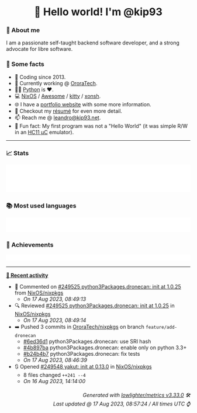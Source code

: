 <!-- README template, populated using this action:
     https://github.com/kip93/kip93/blob/main/.github/workflows/readme.yml. -->

<h1 align="center">👋 Hello world! I'm @kip93</h1> <!-- LOGIN => username -->

### 👤 About me

I am a passionate self-taught backend software developer, and a strong advocate for libre software.


### 💬 Some facts

* 📅 Coding since 2013.
* 💼 Currently working @ [OroraTech](https://ororatech.com/).
* 👨‍💻 [Python](https://github.com/search?q=user%3Akip93&l=python) is ❤️. <!-- LOGIN => username -->
* 💻 [NixOS](https://github.com/NixOS/) /
     [Awesome](https://github.com/awesomeWM/) /
     [kitty](https://github.com/kovidgoyal/kitty/) /
     [xonsh](https://github.com/xonsh/).
* 🌐 I have a [portfolio website](https://kip93.net/) with some more information.
* 📝 Checkout my [résumé](https://kip93.net/resume/) for even more detail.
* 📫 Reach me @ [leandro@kip93.net](mailto:leandro@kip93.net).
* 🎲 Fun fact: My first program was not a "Hello World" (it was simple R/W in an [HC11 µC](https://en.wikipedia.org/wiki/68HC11) emulator).


-----------------------------------------------------------------------------------------------------------------------


### 📈 Stats

![](./stats.svg)


### 📚 Most used languages <!-- by percentage, in decreasing order -->

![](./languages.svg)


### 🏅 Achievements

![](./achievements.svg)


-----------------------------------------------------------------------------------------------------------------------


**[📰 Recent activity](https://github.com/kip93)**
* 💬 Commented on [#249525 python3Packages.dronecan: init at 1.0.25](https://github.com/NixOS/nixpkgs/pull/249525) from [NixOS/nixpkgs](https://github.com/NixOS/nixpkgs)
  * *On 17 Aug 2023, 08:49:13*
* 🔍 Reviewed [#249525 python3Packages.dronecan: init at 1.0.25](https://github.com/NixOS/nixpkgs/pull/249525) in [NixOS/nixpkgs](https://github.com/NixOS/nixpkgs)
  * *On 17 Aug 2023, 08:49:14*
* ➡️ Pushed 3 commits in [OroraTech/nixpkgs](https://github.com/OroraTech/nixpkgs) on branch `feature/add-dronecan`
  * [#6ed36d1](https://github.com/OroraTech/nixpkgs/commit/6ed36d1) python3Packages.dronecan: use SRI hash
  * [#4b897ba](https://github.com/OroraTech/nixpkgs/commit/4b897ba) python3Packages.dronecan: enable only on python 3.3+
  * [#b24b4b7](https://github.com/OroraTech/nixpkgs/commit/b24b4b7) python3Packages.dronecan: fix tests
  * *On 17 Aug 2023, 08:46:39*
* 🔃 Opened [#249548 yakut: init at 0.13.0](https://github.com/NixOS/nixpkgs/pull/249548) in [NixOS/nixpkgs](https://github.com/NixOS/nixpkgs)
  * 8 files changed `++241 --4`
  * *On 16 Aug 2023, 14:14:00*
 <!-- Last activity -->


<h6 align="right"><em>
    Generated with <a href="https://github.com/lowlighter/metrics/tree/latest/">lowlighter/metrics v3.33.0</a> 🛠️<br> <!-- VERSION => MAJOR.minor.patch -->
    Last updated @ 17 Aug 2023, 08:57:24 / All times UTC ⌚ <!-- meta.generated => DD/MM/YYYY, hh:mm -->
</em></h6>
